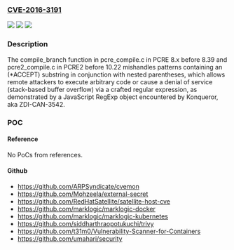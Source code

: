### [CVE-2016-3191](https://cve.mitre.org/cgi-bin/cvename.cgi?name=CVE-2016-3191)
![](https://img.shields.io/static/v1?label=Product&message=n%2Fa&color=blue)
![](https://img.shields.io/static/v1?label=Version&message=n%2Fa&color=blue)
![](https://img.shields.io/static/v1?label=Vulnerability&message=n%2Fa&color=brighgreen)

### Description

The compile_branch function in pcre_compile.c in PCRE 8.x before 8.39 and pcre2_compile.c in PCRE2 before 10.22 mishandles patterns containing an (*ACCEPT) substring in conjunction with nested parentheses, which allows remote attackers to execute arbitrary code or cause a denial of service (stack-based buffer overflow) via a crafted regular expression, as demonstrated by a JavaScript RegExp object encountered by Konqueror, aka ZDI-CAN-3542.

### POC

#### Reference
No PoCs from references.

#### Github
- https://github.com/ARPSyndicate/cvemon
- https://github.com/Mohzeela/external-secret
- https://github.com/RedHatSatellite/satellite-host-cve
- https://github.com/marklogic/marklogic-docker
- https://github.com/marklogic/marklogic-kubernetes
- https://github.com/siddharthraopotukuchi/trivy
- https://github.com/t31m0/Vulnerability-Scanner-for-Containers
- https://github.com/umahari/security

